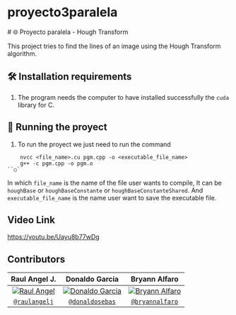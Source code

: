 # proyecto3paralela

﻿# 🌐 Proyecto paralela - Hough Transform

This project tries to find the lines of an image using the Hough Transform algorithm.

## 🛠 Installation requirements

1. The program needs the computer to have installed successfully the `cuda` library for C.

## 🚀 Running the proyect

1. To run the proyect we just need to run the command

```shell
  	nvcc <file_name>.cu pgm.cpp -o <executable_file_name>
    g++ -c pgm.cpp -o pgm.o
``○`
```

In which `file_name` is the name of the file user wants to compile, It can be `houghBase` or `houghBaseConstante` or `houghBaseConstanteShared`.
And `executable_file_name` is the name user want to save the executable file.

## Video Link

https://youtu.be/Uayu8b77wDg

## Contributors

| Raul Angel J. | Donaldo Garcia | Bryann Alfaro |
| :---: |:---:| :---:|
| [![Raul Angel](https://avatars0.githubusercontent.com/u/46568595?s=200&u=c1481289dc10f8babb1bdd0853e0bcf82a213d26&v=4)](https://github.com/raulangelj)    | [![Donaldo Garcia](https://avatars1.githubusercontent.com/u/54748964?s=200&u=5e617360d13f87fa6d62022e81bab94ebf50c4e3&v=4)](https://github.com/donaldosebas) | [![Bryann Alfaro](https://avatars0.githubusercontent.com/u/46506166?s=200&u=c1481289dc10f8babb1bdd0853e0bcf82a213d26&v=4)](https://github.com/bryannalfaro) |
| <a href="https://github.com/raulangelj" target="_blank">`@raulangelj`</a> | <a href="https://github.com/donaldosebas" target="_blank">`@donaldosebas`</a> | <a href="https://github.com/bryannalfaro" target="_blank">`@bryannalfaro`</a> |